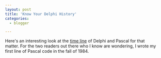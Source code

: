 ```yaml
---
layout: post
title: 'Know Your Delphi History'
categories:
  - blogger

---
```


Here's an interesting look at the <a href="http://www.dragonsoftru.com/index.php?go=dh">time line</a> of Delphi and Pascal for that matter.  For the two readers out there who I know are wondering, I wrote my first line of Pascal code in the fall of 1984.
